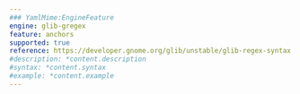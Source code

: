 ```yaml
---
### YamlMime:EngineFeature
engine: glib-gregex
feature: anchors
supported: true
reference: https://developer.gnome.org/glib/unstable/glib-regex-syntax.html#id-1.5.25.5
#description: *content.description
#syntax: *content.syntax
#example: *content.example
---
```

